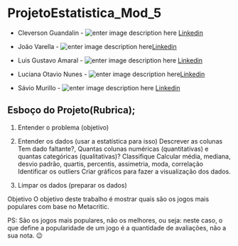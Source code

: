 # ProjetoEstatistica_Mod_5
- Cleverson Guandalin -
   ![enter image description here](https://cdn-icons-png.flaticon.com/24/3536/3536505.png) [Linkedin](https://www.linkedin.com/in/cleversonguandalin)

-  João Varella -
    ![enter image description here](https://cdn-icons-png.flaticon.com/24/3536/3536505.png)[Linkedin](https://www.linkedin.com/in/jo%C3%A3o-varella-0ba046284/)

- Luis Gustavo Amaral -
  ![enter image description here](https://cdn-icons-png.flaticon.com/24/3536/3536505.png) [Linkedin](https://www.linkedin.com/in/luisgoni-amaral/)

- Luciana Otavio Nunes -
    ![enter image description here](https://cdn-icons-png.flaticon.com/24/3536/3536505.png)[Linkedin](https://www.linkedin.com/in/luhonunes/)

- Sávio Murillo -
   ![enter image description here](https://cdn-icons-png.flaticon.com/24/3536/3536505.png) [Linkedin](https://www.linkedin.com/in/saviomurillo/)

## Esboço do Projeto(Rubrica);

1) Entender o problema (objetivo)

2) Entender os dados (usar a estatística para isso)
Descrever as colunas
Tem dado faltante?, 
Quantas colunas numéricas (quantitativas) e quantas categóricas (qualitativas)?  Classifique
Calcular média, mediana, desvio padrão, quartis, percentis, assimetria, moda, correlação
Identificar os outliers
Criar gráficos para fazer a visualização dos dados.

4) Limpar os dados (preparar os dados)

Objetivo O objetivo deste trabalho é mostrar quais são os jogos mais populares com base no Metacritic.

PS: São os jogos mais populares, não os melhores, ou seja: neste caso, o que define a popularidade de um jogo é a quantidade de avaliações, não a sua nota. 😉
